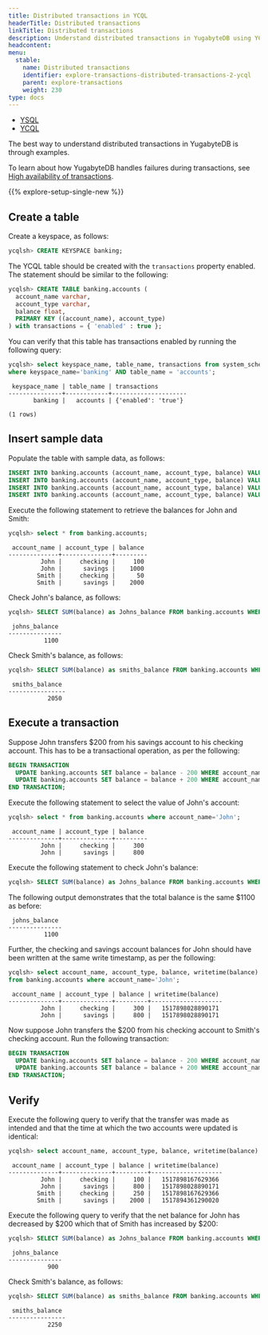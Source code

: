 ```yaml
---
title: Distributed transactions in YCQL
headerTitle: Distributed transactions
linkTitle: Distributed transactions
description: Understand distributed transactions in YugabyteDB using YCQL.
headcontent:
menu:
  stable:
    name: Distributed transactions
    identifier: explore-transactions-distributed-transactions-2-ycql
    parent: explore-transactions
    weight: 230
type: docs
---
```


<ul class="nav nav-tabs-alt nav-tabs-yb">

  <li >
    <a href="../distributed-transactions-ysql/" class="nav-link">
      <i class="icon-postgres" aria-hidden="true"></i>
      YSQL
    </a>
  </li>

  <li >
    <a href="../distributed-transactions-ycql/" class="nav-link active">
      <i class="icon-cassandra" aria-hidden="true"></i>
      YCQL
    </a>
  </li>

</ul>

The best way to understand distributed transactions in YugabyteDB is through examples.

To learn about how YugabyteDB handles failures during transactions, see [High availability of transactions](../../fault-tolerance/transaction-availability/).

{{% explore-setup-single-new %}}

## Create a table

Create a keyspace, as follows:

```sql
ycqlsh> CREATE KEYSPACE banking;
```

The YCQL table should be created with the `transactions` property enabled. The statement should be similar to the following:

```sql
ycqlsh> CREATE TABLE banking.accounts (
  account_name varchar,
  account_type varchar,
  balance float,
  PRIMARY KEY ((account_name), account_type)
) with transactions = { 'enabled' : true };
```

You can verify that this table has transactions enabled by running the following query:

```sql
ycqlsh> select keyspace_name, table_name, transactions from system_schema.tables
where keyspace_name='banking' AND table_name = 'accounts';
```

```output
 keyspace_name | table_name | transactions
---------------+------------+---------------------
       banking |   accounts | {'enabled': 'true'}

(1 rows)
```

## Insert sample data

Populate the table with sample data, as follows:

```sql
INSERT INTO banking.accounts (account_name, account_type, balance) VALUES ('John', 'savings', 1000);
INSERT INTO banking.accounts (account_name, account_type, balance) VALUES ('John', 'checking', 100);
INSERT INTO banking.accounts (account_name, account_type, balance) VALUES ('Smith', 'savings', 2000);
INSERT INTO banking.accounts (account_name, account_type, balance) VALUES ('Smith', 'checking', 50);
```

Execute the following statement to retrieve the balances for John and Smith:

```sql
ycqlsh> select * from banking.accounts;
```

```output
 account_name | account_type | balance
--------------+--------------+---------
         John |     checking |     100
         John |      savings |    1000
        Smith |     checking |      50
        Smith |      savings |    2000
```

Check John's balance, as follows:

```sql
ycqlsh> SELECT SUM(balance) as Johns_balance FROM banking.accounts WHERE account_name='John';
```

```output
 johns_balance
---------------
          1100
```

Check Smith's balance, as follows:

```sql
ycqlsh> SELECT SUM(balance) as smiths_balance FROM banking.accounts WHERE account_name='Smith';
```

```output
 smiths_balance
----------------
           2050

```

## Execute a transaction

Suppose John transfers $200 from his savings account to his checking account. This has to be a transactional operation, as per the following:

```sql
BEGIN TRANSACTION
  UPDATE banking.accounts SET balance = balance - 200 WHERE account_name='John' AND account_type='savings';
  UPDATE banking.accounts SET balance = balance + 200 WHERE account_name='John' AND account_type='checking';
END TRANSACTION;
```

Execute the following statement to select the value of John's account:

```sql
ycqlsh> select * from banking.accounts where account_name='John';
```
```output
 account_name | account_type | balance
--------------+--------------+---------
         John |     checking |     300
         John |      savings |     800
```

Execute the following statement to check John's balance:

```sql
ycqlsh> SELECT SUM(balance) as Johns_balance FROM banking.accounts WHERE account_name='John';
```
The following output demonstrates that the total balance is the same $1100 as before:

```output
 johns_balance
---------------
          1100
```

Further, the checking and savings account balances for John should have been written at the same write timestamp, as per the following:

```sql
ycqlsh> select account_name, account_type, balance, writetime(balance)
from banking.accounts where account_name='John';
```

```output
 account_name | account_type | balance | writetime(balance)
--------------+--------------+---------+--------------------
         John |     checking |     300 |   1517898028890171
         John |      savings |     800 |   1517898028890171
```

Now suppose John transfers the $200 from his checking account to Smith's checking account. Run the following transaction:

```sql
BEGIN TRANSACTION
  UPDATE banking.accounts SET balance = balance - 200 WHERE account_name='John' AND account_type='checking';
  UPDATE banking.accounts SET balance = balance + 200 WHERE account_name='Smith' AND account_type='checking';
END TRANSACTION;
```

## Verify

Execute the following query to verify that the transfer was made as intended and that the time at which the two accounts were updated is identical:

```sql
ycqlsh> select account_name, account_type, balance, writetime(balance) from banking.accounts;
```

```output
 account_name | account_type | balance | writetime(balance)
--------------+--------------+---------+--------------------
         John |     checking |     100 |   1517898167629366
         John |      savings |     800 |   1517898028890171
        Smith |     checking |     250 |   1517898167629366
        Smith |      savings |    2000 |   1517894361290020
```

Execute the following query to verify that the net balance for John has decreased by $200 which that of Smith has increased by $200:

```sql
ycqlsh> SELECT SUM(balance) as Johns_balance FROM banking.accounts WHERE account_name='John';
```

```output
 johns_balance
---------------
           900
```

Check Smith's balance, as follows:

```sql
ycqlsh> SELECT SUM(balance) as smiths_balance FROM banking.accounts WHERE account_name='Smith';
```

```output
 smiths_balance
----------------
           2250
```
